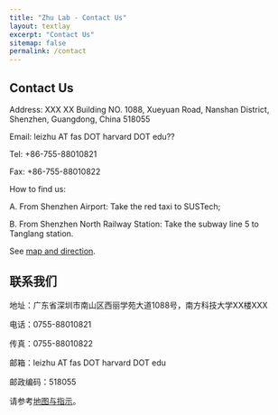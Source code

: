 ```yaml
---
title: "Zhu Lab - Contact Us"
layout: textlay
excerpt: "Contact Us"
sitemap: false
permalink: /contact
---
```


## Contact Us
Address:
XXX XX Building
NO. 1088, Xueyuan Road, Nanshan District, Shenzhen, Guangdong, China 518055

Email: leizhu AT fas DOT harvard DOT edu??

Tel: +86-755-88010821

Fax: +86-755-88010822

How to find us:

A. From Shenzhen Airport: Take the red taxi to SUSTech;

B. From Shenzhen North Railway Station: Take the subway line 5 to Tanglang station.

See [map and direction](https://ese.sustc.edu.cn/en/contact/index.aspx?nc=111038006).

## 联系我们

地址：广东省深圳市南山区西丽学苑大道1088号，南方科技大学XX楼XXX

电话：0755-88010821

传真：0755-88010822

邮箱：leizhu AT fas DOT harvard DOT edu

邮政编码：518055

请参考[地图与指示](https://ese.sustc.edu.cn/contact/index.aspx?nc=101038006)。
